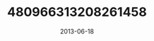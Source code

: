 ---
title: "480966313208261458"
image: "2013-06-18 21.41.14 480966313208261458_46248401"
date: "2013-06-18"
type: "photo"
---